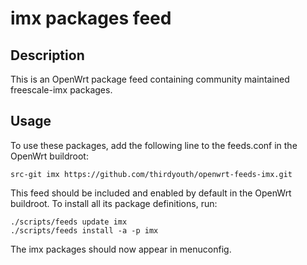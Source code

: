 # imx packages feed

## Description

This is an OpenWrt package feed containing community maintained freescale-imx packages.

## Usage

To use these packages, add the following line to the feeds.conf
in the OpenWrt buildroot:

```
src-git imx https://github.com/thirdyouth/openwrt-feeds-imx.git
```

This feed should be included and enabled by default in the OpenWrt buildroot. To install all its package definitions, run:

```
./scripts/feeds update imx
./scripts/feeds install -a -p imx
```

The imx packages should now appear in menuconfig.
